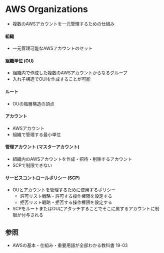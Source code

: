 # AWS Organizations
- 複数のAWSアカウントを一元管理するための仕組み

#### 組織
- 一元管理可能なAWSアカウントのセット

#### 組織単位 (OU)
- 組織内で作成した複数のAWSアカウントからなるグループ
- 入れ子構造でOUIを作成することが可能

#### ルート
- OUの階層構造の頂点

#### アカウント
- AWSアカウント
- 組織で管理する最小単位

#### 管理アカウント (マスターアカウント)
- 組織内のAWSアカウントを作成・招待・削除するアカウント
- SCPで制限できない

#### サービスコントロールポリシー (SCP)
- OUとアカウントを管理するために使用するポリシー
  - 許可リスト戦略 - 許可する操作権限を設定する
  - 拒否リスト戦略 - 拒否する操作権限を設定する
- SCPをルートまたはOUにアタッチすることでそこに属するアカウントに制限が付与される

## 参照
- AWSの基本・仕組み・重要用語が全部わかる教科書 19-03
